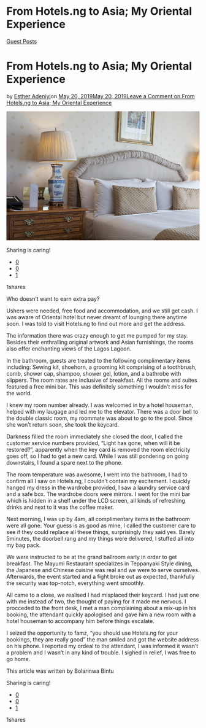 # From Hotels.ng to Asia; My Oriental Experience

[Guest Posts](https://estheradeniyi.com/category/guest-posts/)
# From Hotels.ng to Asia; My Oriental Experience

by [Esther Adeniyi](https://estheradeniyi.com/author/esther-adeniyi/)on [May 20, 2019May 20, 2019](https://estheradeniyi.com/from-hotels-ng-to-asia-my-oriental-experience/)[Leave a Comment on From Hotels.ng to Asia; My Oriental Experience](https://estheradeniyi.com/from-hotels-ng-to-asia-my-oriental-experience/#respond)

![](images\furniture-3189674__480.jpg)

Sharing is caring!

- [0](https://www.facebook.com/sharer/sharer.php?u=https%3A%2F%2Festheradeniyi.com%2Ffrom-hotels-ng-to-asia-my-oriental-experience%2F&amp;t=From%20Hotels.ng%20to%20Asia%3B%20My%20Oriental%20Experience)
- [0](https://twitter.com/intent/tweet?text=From%20Hotels.ng%20to%20Asia%3B%20My%20Oriental%20Experience&amp;url=https%3A%2F%2Festheradeniyi.com%2Ffrom-hotels-ng-to-asia-my-oriental-experience%2F)
- [1](#)

1shares

Who doesn&#x2019;t want to earn extra pay?

Ushers were needed, free food and accommodation, and we still get cash. I was aware of Oriental hotel but never dreamt of lounging there anytime soon. I was told to visit Hotels.ng to find out more and get the address.

The information there was crazy enough to get me pumped for my stay. Besides their enthralling original artwork and Asian furnishings, the rooms also offer enchanting views of the Lagos Lagoon.

In the bathroom, guests are treated to the following complimentary items including: Sewing kit, shoehorn, a grooming kit comprising of a toothbrush, comb, shower cap, shampoo, shower gel, lotion, and a bathrobe with slippers. The room rates are inclusive of breakfast. All the rooms and suites featured a free mini bar. This was definitely something I wouldn&#x2019;t miss for the world.

I knew my room number already. I was welcomed in by a hotel houseman, helped with my laugage and led me to the elevator. There was a door bell to the double classic room, my roommate was about to go to the pool. Since she won&#x2019;t return soon, she took the keycard.

Darkness filled the room immediately she closed the door, I called the customer service numbers provided, &#x201C;Light has gone, when will it be restored?&#x201D;, apparently when the key card is removed the room electricity goes off, so I had to get a new card. While I was still pondering on going downstairs, I found a spare next to the phone.

The room temperature was awesome, I went into the bathroom, I had to confirm all I saw on Hotels.ng, I couldn&#x2019;t contain my excitement. I quickly hanged my dress in the wardrobe provided, I saw a laundry service card and a safe box. The wardrobe doors were mirrors. I went for the mini bar which is hidden in a shelf under the LCD screen, all kinds of refreshing drinks and next to it was the coffee maker.

Next morning, I was up by 4am, all complimentary items in the bathroom were all gone. Your guess is as good as mine, I called the customer care to see if they could replace all these things, surprisingly they said yes. Barely 5minutes, the doorbell rang and my things were delivered, I stuffed all into my bag pack.

We were instructed to be at the grand ballroom early in order to get breakfast. The Mayumi Restaurant specializes in Teppanyaki Style dining, the Japanese and Chinese cuisine was real and we were to serve ourselves. Afterwards, the event started and a fight broke out as expected, thankfully the security was top-notch, everything went smoothly.

All came to a close, we realised I had misplaced their keycard. I had just one with me instead of two, the thought of paying for it made me nervous. I procceded to the front desk, I met a man complaining about a mix-up in his booking, the attendant quickly apologised and gave him a new room with a hotel houseman to accompany him before things escalate.

I seized the opportunity to famz, &#x201C;you should use Hotels.ng for your bookings, they are really good&#x201D; the man smiled and got the website address on his phone. I reported my ordeal to the attendant, I was informed it wasn&#x2019;t a problem and I wasn&#x2019;t in any kind of trouble. I sighed in relief, I was free to go home.

This article was written by Bolarinwa Bintu

Sharing is caring!

- [0](https://www.facebook.com/sharer/sharer.php?u=https%3A%2F%2Festheradeniyi.com%2Ffrom-hotels-ng-to-asia-my-oriental-experience%2F&amp;t=From%20Hotels.ng%20to%20Asia%3B%20My%20Oriental%20Experience)
- [0](https://twitter.com/intent/tweet?text=From%20Hotels.ng%20to%20Asia%3B%20My%20Oriental%20Experience&amp;url=https%3A%2F%2Festheradeniyi.com%2Ffrom-hotels-ng-to-asia-my-oriental-experience%2F)
- [1](#)

1shares